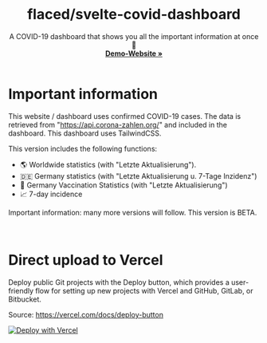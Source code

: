  <br />   
  <h1 align="center">flaced/svelte-covid-dashboard</h1>
  <p align="center">
    A COVID-19 dashboard that shows you all the important information at once 🦠
    <br />
    <a href="https://www.covid.flaced.de/"><strong>Demo-Website »</strong></a>
    <br />    <br /> 

<img src="https://media.discordapp.net/attachments/347072971590074380/909900385211269190/34334.png?width=1185&height=638" alt="" />
 
<h1>Important information</h1>

This website / dashboard uses confirmed COVID-19 cases. The data is retrieved from "https://api.corona-zahlen.org/" and included in the dashboard. This dashboard uses TailwindCSS.

This version includes the following functions:

- 🌎 Worldwide statistics (with "Letzte Aktualisierung").
- 🇩🇪 Germany statistics (with "Letzte Aktualisierung u. 7-Tage Inzidenz")
- 💉 Germany Vaccination Statistics (with "Letzte Aktualisierung")
- 📈 7-day incidence

Important information: many more versions will follow. This version is BETA.

 
   <br /> 
 
<h1>Direct upload to Vercel</h1>

Deploy public Git projects with the Deploy button, which provides a user-friendly flow for setting up new projects with Vercel and GitHub, GitLab, or Bitbucket.

Source: https://vercel.com/docs/deploy-button

[![Deploy with Vercel](https://vercel.com/button)](https://vercel.com/new/clone?repository-url=https://github.com/flaced/svelte-covid-dashboard)
